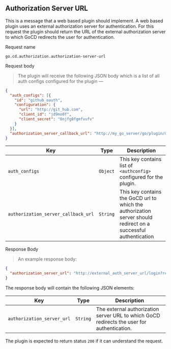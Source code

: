 ## Authorization Server URL

This is a message that a web based plugin should implement. A web based plugin uses an external authorization server for authentication. For this request the plugin should return the URL of the external authorization server to which GoCD redirects the user for authentication.

<p class='request-name-heading'>Request name</p>

`go.cd.authorization.authorization-server-url`

<p class='request-body-heading'>Request body</p>

> The plugin will receive the following JSON body which is a list of all auth configs configured for the plugin —

```json
{
  "auth_configs": [{
    "id": "github_oauth",
    "configuration": {
      "url": "http://git_hub.com",
      "client_id": "jd9no0f",
      "client_secret": "0njfg8fgmfvufv"
    }
  }],
  "authorization_server_callback_url": "http://my_go_server/go/plugin/my_plugin_id/authenticate"
}
```


<p class='attributes-table-follows'></p>

| Key                                 | Type     | Description                                                                                                     |
|-------------------------------------|----------|-----------------------------------------------------------------------------------------------------------------|
| `auth_configs`                      | `Object` | This key contains list of `<authconfig>` configured for the plugin.                                             |
| `authorization_server_callback_url` | `String` | This key contains the GoCD url to which the authorization server should redirect on a successful authentication |


<p class='response-code-heading'>Response Body</p>

> An example response body:


```json
{
  "authorization_server_url": "http://external_auth_server_url/login?redirect_url=http://my_go_server/go/plugin/my_plugin_id/authenticate&client_id=hdfjh3r&client_secret=vbvdv1493"
}
```

The response body will contain the following JSON elements:


<p class='attributes-table-follows'></p>

| Key                        | Type     | Description                                                                                 |
|----------------------------|----------|---------------------------------------------------------------------------------------------|
| `authorization_server_url` | `String` | The external authorization server URL to which GoCD redirects the user for authentication.  |

The plugin is expected to return status `200` if it can understand the request.
